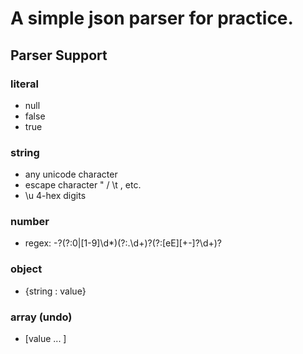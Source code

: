 # A simple json parser for practice.

## Parser Support

### literal
- null
- false
- true

### string
- any unicode character
- escape character \" \/ \t , etc.
- \u 4-hex digits

### number
- regex: -?(?:0|[1-9]\d*)(?:\.\d+)?(?:[eE][+-]?\d+)?

### object
- {string : value}

### array (undo)
- [value ... ]
